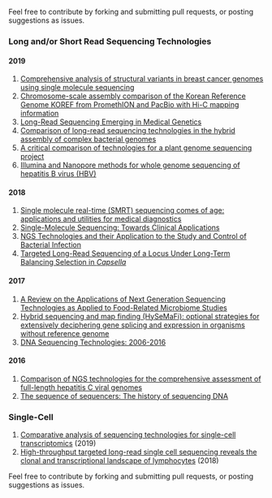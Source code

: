 Feel free to contribute by forking and submitting pull requests, or posting suggestions as issues.

### Long and/or Short Read Sequencing Technologies

#### 2019

1. [Comprehensive analysis of structural variants in breast cancer genomes using
single molecule sequencing](https://www.biorxiv.org/content/10.1101/847855v1)
1. [Chromosome-scale assembly comparison of the Korean Reference Genome KOREF from PromethION and PacBio with Hi-C mapping information](http://dx.doi.org/10.1093/gigascience/giz125)
1. [Long-Read Sequencing Emerging in Medical Genetics](https://www.frontiersin.org/articles/10.3389/fgene.2019.00426/full)
1. [Comparison of long-read sequencing technologies in the hybrid assembly of complex bacterial genomes](https://www.biorxiv.org/content/10.1101/530824v2)
1. [A critical comparison of technologies for a plant genome sequencing project](https://academic.oup.com/gigascience/article/8/3/giy163/5281243)
1. [Illumina and Nanopore methods for whole genome sequencing of hepatitis B virus (HBV)](https://www.nature.com/articles/s41598-019-43524-9)

#### 2018

1. [Single molecule real-time (SMRT) sequencing comes of age: applications and utilities for medical diagnostics](https://www.ncbi.nlm.nih.gov/pmc/articles/PMC5861413/)
1. [Single-Molecule Sequencing: Towards Clinical Applications](https://www.cell.com/trends/biotechnology/fulltext/S0167-7799(18)30204-X?_returnURL=https%3A%2F%2Flinkinghub.elsevier.com%2Fretrieve%2Fpii%2FS016777991830204X%3Fshowall%3Dtrue)
2. [NGS Technologies and their Application to the Study and Control of Bacterial Infection](https://www.ncbi.nlm.nih.gov/pmc/articles/PMC5857210/)
3. [Targeted Long-Read Sequencing of a Locus Under Long-Term Balancing Selection in *Capsella*](https://www.ncbi.nlm.nih.gov/pmc/articles/PMC5873921/)

#### 2017
1. [A Review on the Applications of Next Generation Sequencing Technologies as Applied to Food-Related Microbiome Studies](https://www.frontiersin.org/articles/10.3389/fmicb.2017.01829/full)
1. [Hybrid sequencing and map finding (HySeMaFi): optional strategies for extensively deciphering gene splicing and expression in organisms without reference genome](https://www.nature.com/articles/srep43793)
1. [DNA Sequencing Technologies: 2006-2016](https://www.nature.com/articles/nprot.2016.182)

#### 2016
1. [Comparison of NGS technologies for the comprehensive assessment of full-length hepatitis C viral genomes](https://www.ncbi.nlm.nih.gov/pmc/articles/PMC5035407/)
1. [The sequence of sequencers: The history of sequencing DNA](https://www.sciencedirect.com/science/article/pii/S0888754315300410)

### Single-Cell

1. [Comparative analysis of sequencing technologies for single-cell transcriptomics](https://genomebiology.biomedcentral.com/articles/10.1186/s13059-019-1676-5) (2019)
1. [High-throughput targeted long-read single cell sequencing reveals the clonal and transcriptional landscape of lymphocytes](https://www.biorxiv.org/content/10.1101/424945v1.full) (2018)

Feel free to contribute by forking and submitting pull requests, or posting suggestions as issues.
